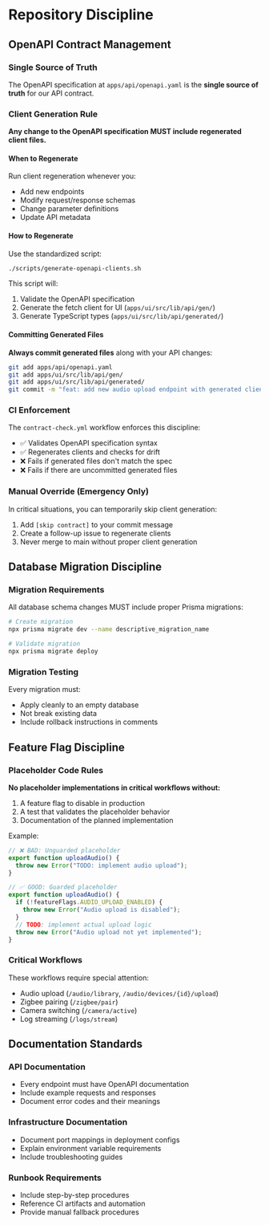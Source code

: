 # Repository Discipline

## OpenAPI Contract Management

### Single Source of Truth
The OpenAPI specification at `apps/api/openapi.yaml` is the **single source of truth** for our API contract.

### Client Generation Rule
**Any change to the OpenAPI specification MUST include regenerated client files.**

#### When to Regenerate
Run client regeneration whenever you:
- Add new endpoints
- Modify request/response schemas
- Change parameter definitions
- Update API metadata

#### How to Regenerate
Use the standardized script:
```bash
./scripts/generate-openapi-clients.sh
```

This script will:
1. Validate the OpenAPI specification
2. Generate the fetch client for UI (`apps/ui/src/lib/api/gen/`)
3. Generate TypeScript types (`apps/ui/src/lib/api/generated/`)

#### Committing Generated Files
**Always commit generated files** along with your API changes:
```bash
git add apps/api/openapi.yaml
git add apps/ui/src/lib/api/gen/
git add apps/ui/src/lib/api/generated/
git commit -m "feat: add new audio upload endpoint with generated clients"
```

### CI Enforcement
The `contract-check.yml` workflow enforces this discipline:
- ✅ Validates OpenAPI specification syntax
- ✅ Regenerates clients and checks for drift
- ❌ Fails if generated files don't match the spec
- ❌ Fails if there are uncommitted generated files

### Manual Override (Emergency Only)
In critical situations, you can temporarily skip client generation:
1. Add `[skip contract]` to your commit message
2. Create a follow-up issue to regenerate clients
3. Never merge to main without proper client generation

## Database Migration Discipline

### Migration Requirements
All database schema changes MUST include proper Prisma migrations:

```bash
# Create migration
npx prisma migrate dev --name descriptive_migration_name

# Validate migration
npx prisma migrate deploy
```

### Migration Testing
Every migration must:
- Apply cleanly to an empty database
- Not break existing data
- Include rollback instructions in comments

## Feature Flag Discipline

### Placeholder Code Rules
**No placeholder implementations in critical workflows without:**
1. A feature flag to disable in production
2. A test that validates the placeholder behavior
3. Documentation of the planned implementation

Example:
```typescript
// ❌ BAD: Unguarded placeholder
export function uploadAudio() {
  throw new Error("TODO: implement audio upload");
}

// ✅ GOOD: Guarded placeholder
export function uploadAudio() {
  if (!featureFlags.AUDIO_UPLOAD_ENABLED) {
    throw new Error("Audio upload is disabled");
  }
  // TODO: implement actual upload logic
  throw new Error("Audio upload not yet implemented");
}
```

### Critical Workflows
These workflows require special attention:
- Audio upload (`/audio/library`, `/audio/devices/{id}/upload`)
- Zigbee pairing (`/zigbee/pair`)
- Camera switching (`/camera/active`)
- Log streaming (`/logs/stream`)

## Documentation Standards

### API Documentation
- Every endpoint must have OpenAPI documentation
- Include example requests and responses
- Document error codes and their meanings

### Infrastructure Documentation
- Document port mappings in deployment configs
- Explain environment variable requirements
- Include troubleshooting guides

### Runbook Requirements
- Include step-by-step procedures
- Reference CI artifacts and automation
- Provide manual fallback procedures